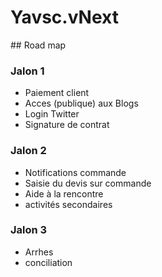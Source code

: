 
# Yavsc.vNext

## Road map

### Jalon 1
* Paiement client
* Acces (publique) aux Blogs
* Login Twitter
* Signature de contrat

### Jalon 2
* Notifications commande
* Saisie du devis sur commande
* Aide à la rencontre
* activités secondaires

### Jalon 3
* Arrhes
* conciliation